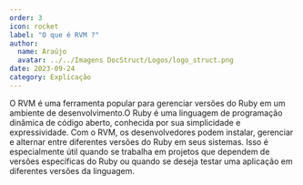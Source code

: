 ```yaml
---
order: 3
icon: rocket
label: "O que é RVM ?"
author:
  name: Araújo
  avatar: ../../Imagens DocStruct/Logos/logo_struct.png
date: 2023-09-24
category: Explicação
---
```


O RVM é uma ferramenta popular para gerenciar versões do Ruby em um ambiente de desenvolvimento.O Ruby é uma linguagem de programação dinâmica de código aberto, conhecida por sua simplicidade e expressividade. Com o RVM, os desenvolvedores podem instalar, gerenciar e alternar entre diferentes versões do Ruby em seus sistemas. Isso é especialmente útil quando se trabalha em projetos que dependem de versões específicas do Ruby ou quando se deseja testar uma aplicação em diferentes versões da linguagem.